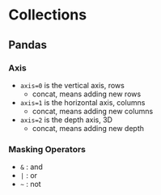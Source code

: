 # Collections

## Pandas

### Axis

- `axis=0` is the vertical axis, rows
  - concat,  means adding new rows 
- `axis=1` is the horizontal axis, columns
  - concat, means adding new columns
- `axis=2` is the depth axis, 3D
  - concat, means adding new depth

### Masking Operators
- `&` : and
- `|` : or
- `~` : not